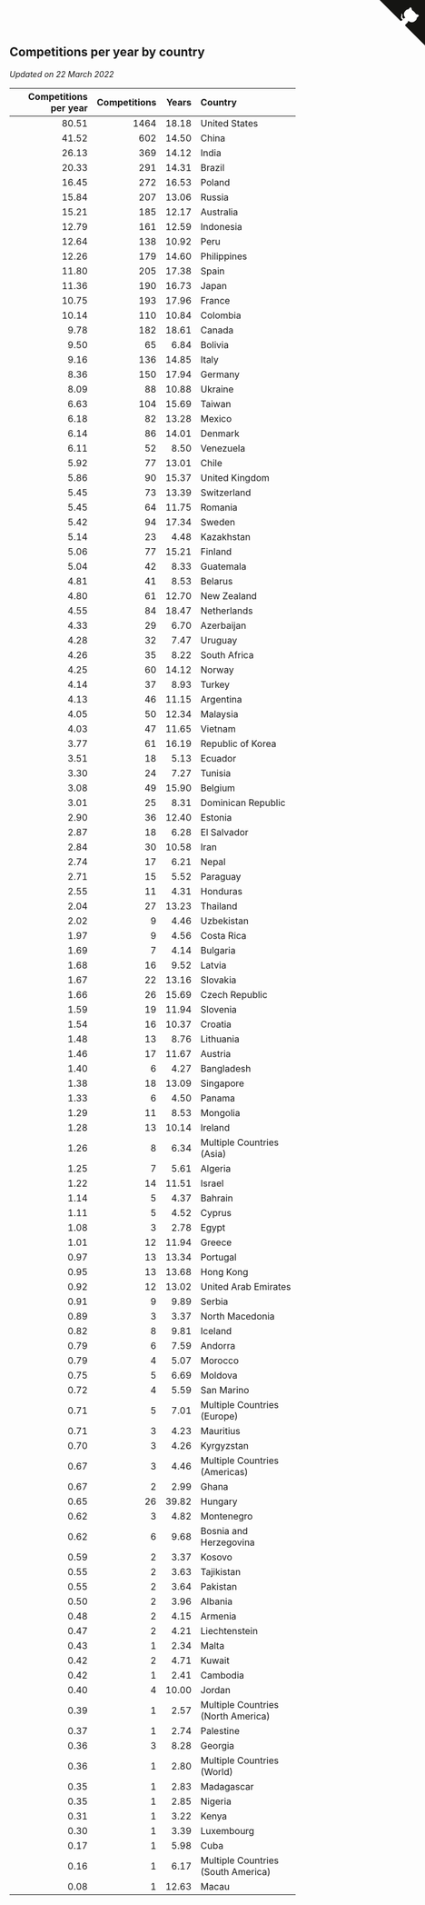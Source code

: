 ## Competitions per year by country

*Updated on 22 March 2022*

| Competitions per year | Competitions | Years | Country |
| ---: | ---: | ---: | :--- |
| 80.51 | 1464 | 18.18 | United States |
| 41.52 | 602 | 14.50 | China |
| 26.13 | 369 | 14.12 | India |
| 20.33 | 291 | 14.31 | Brazil |
| 16.45 | 272 | 16.53 | Poland |
| 15.84 | 207 | 13.06 | Russia |
| 15.21 | 185 | 12.17 | Australia |
| 12.79 | 161 | 12.59 | Indonesia |
| 12.64 | 138 | 10.92 | Peru |
| 12.26 | 179 | 14.60 | Philippines |
| 11.80 | 205 | 17.38 | Spain |
| 11.36 | 190 | 16.73 | Japan |
| 10.75 | 193 | 17.96 | France |
| 10.14 | 110 | 10.84 | Colombia |
| 9.78 | 182 | 18.61 | Canada |
| 9.50 | 65 | 6.84 | Bolivia |
| 9.16 | 136 | 14.85 | Italy |
| 8.36 | 150 | 17.94 | Germany |
| 8.09 | 88 | 10.88 | Ukraine |
| 6.63 | 104 | 15.69 | Taiwan |
| 6.18 | 82 | 13.28 | Mexico |
| 6.14 | 86 | 14.01 | Denmark |
| 6.11 | 52 | 8.50 | Venezuela |
| 5.92 | 77 | 13.01 | Chile |
| 5.86 | 90 | 15.37 | United Kingdom |
| 5.45 | 73 | 13.39 | Switzerland |
| 5.45 | 64 | 11.75 | Romania |
| 5.42 | 94 | 17.34 | Sweden |
| 5.14 | 23 | 4.48 | Kazakhstan |
| 5.06 | 77 | 15.21 | Finland |
| 5.04 | 42 | 8.33 | Guatemala |
| 4.81 | 41 | 8.53 | Belarus |
| 4.80 | 61 | 12.70 | New Zealand |
| 4.55 | 84 | 18.47 | Netherlands |
| 4.33 | 29 | 6.70 | Azerbaijan |
| 4.28 | 32 | 7.47 | Uruguay |
| 4.26 | 35 | 8.22 | South Africa |
| 4.25 | 60 | 14.12 | Norway |
| 4.14 | 37 | 8.93 | Turkey |
| 4.13 | 46 | 11.15 | Argentina |
| 4.05 | 50 | 12.34 | Malaysia |
| 4.03 | 47 | 11.65 | Vietnam |
| 3.77 | 61 | 16.19 | Republic of Korea |
| 3.51 | 18 | 5.13 | Ecuador |
| 3.30 | 24 | 7.27 | Tunisia |
| 3.08 | 49 | 15.90 | Belgium |
| 3.01 | 25 | 8.31 | Dominican Republic |
| 2.90 | 36 | 12.40 | Estonia |
| 2.87 | 18 | 6.28 | El Salvador |
| 2.84 | 30 | 10.58 | Iran |
| 2.74 | 17 | 6.21 | Nepal |
| 2.71 | 15 | 5.52 | Paraguay |
| 2.55 | 11 | 4.31 | Honduras |
| 2.04 | 27 | 13.23 | Thailand |
| 2.02 | 9 | 4.46 | Uzbekistan |
| 1.97 | 9 | 4.56 | Costa Rica |
| 1.69 | 7 | 4.14 | Bulgaria |
| 1.68 | 16 | 9.52 | Latvia |
| 1.67 | 22 | 13.16 | Slovakia |
| 1.66 | 26 | 15.69 | Czech Republic |
| 1.59 | 19 | 11.94 | Slovenia |
| 1.54 | 16 | 10.37 | Croatia |
| 1.48 | 13 | 8.76 | Lithuania |
| 1.46 | 17 | 11.67 | Austria |
| 1.40 | 6 | 4.27 | Bangladesh |
| 1.38 | 18 | 13.09 | Singapore |
| 1.33 | 6 | 4.50 | Panama |
| 1.29 | 11 | 8.53 | Mongolia |
| 1.28 | 13 | 10.14 | Ireland |
| 1.26 | 8 | 6.34 | Multiple Countries (Asia) |
| 1.25 | 7 | 5.61 | Algeria |
| 1.22 | 14 | 11.51 | Israel |
| 1.14 | 5 | 4.37 | Bahrain |
| 1.11 | 5 | 4.52 | Cyprus |
| 1.08 | 3 | 2.78 | Egypt |
| 1.01 | 12 | 11.94 | Greece |
| 0.97 | 13 | 13.34 | Portugal |
| 0.95 | 13 | 13.68 | Hong Kong |
| 0.92 | 12 | 13.02 | United Arab Emirates |
| 0.91 | 9 | 9.89 | Serbia |
| 0.89 | 3 | 3.37 | North Macedonia |
| 0.82 | 8 | 9.81 | Iceland |
| 0.79 | 6 | 7.59 | Andorra |
| 0.79 | 4 | 5.07 | Morocco |
| 0.75 | 5 | 6.69 | Moldova |
| 0.72 | 4 | 5.59 | San Marino |
| 0.71 | 5 | 7.01 | Multiple Countries (Europe) |
| 0.71 | 3 | 4.23 | Mauritius |
| 0.70 | 3 | 4.26 | Kyrgyzstan |
| 0.67 | 3 | 4.46 | Multiple Countries (Americas) |
| 0.67 | 2 | 2.99 | Ghana |
| 0.65 | 26 | 39.82 | Hungary |
| 0.62 | 3 | 4.82 | Montenegro |
| 0.62 | 6 | 9.68 | Bosnia and Herzegovina |
| 0.59 | 2 | 3.37 | Kosovo |
| 0.55 | 2 | 3.63 | Tajikistan |
| 0.55 | 2 | 3.64 | Pakistan |
| 0.50 | 2 | 3.96 | Albania |
| 0.48 | 2 | 4.15 | Armenia |
| 0.47 | 2 | 4.21 | Liechtenstein |
| 0.43 | 1 | 2.34 | Malta |
| 0.42 | 2 | 4.71 | Kuwait |
| 0.42 | 1 | 2.41 | Cambodia |
| 0.40 | 4 | 10.00 | Jordan |
| 0.39 | 1 | 2.57 | Multiple Countries (North America) |
| 0.37 | 1 | 2.74 | Palestine |
| 0.36 | 3 | 8.28 | Georgia |
| 0.36 | 1 | 2.80 | Multiple Countries (World) |
| 0.35 | 1 | 2.83 | Madagascar |
| 0.35 | 1 | 2.85 | Nigeria |
| 0.31 | 1 | 3.22 | Kenya |
| 0.30 | 1 | 3.39 | Luxembourg |
| 0.17 | 1 | 5.98 | Cuba |
| 0.16 | 1 | 6.17 | Multiple Countries (South America) |
| 0.08 | 1 | 12.63 | Macau |


<a href="https://github.com/jonatanklosko/wca_statistics" class="github-corner" aria-label="View source on Github"><svg width="80" height="80" viewBox="0 0 250 250" style="fill:#151513; color:#fff; position: absolute; top: 0; border: 0; right: 0;" aria-hidden="true"><path d="M0,0 L115,115 L130,115 L142,142 L250,250 L250,0 Z"></path><path d="M128.3,109.0 C113.8,99.7 119.0,89.6 119.0,89.6 C122.0,82.7 120.5,78.6 120.5,78.6 C119.2,72.0 123.4,76.3 123.4,76.3 C127.3,80.9 125.5,87.3 125.5,87.3 C122.9,97.6 130.6,101.9 134.4,103.2" fill="currentColor" style="transform-origin: 130px 106px;" class="octo-arm"></path><path d="M115.0,115.0 C114.9,115.1 118.7,116.5 119.8,115.4 L133.7,101.6 C136.9,99.2 139.9,98.4 142.2,98.6 C133.8,88.0 127.5,74.4 143.8,58.0 C148.5,53.4 154.0,51.2 159.7,51.0 C160.3,49.4 163.2,43.6 171.4,40.1 C171.4,40.1 176.1,42.5 178.8,56.2 C183.1,58.6 187.2,61.8 190.9,65.4 C194.5,69.0 197.7,73.2 200.1,77.6 C213.8,80.2 216.3,84.9 216.3,84.9 C212.7,93.1 206.9,96.0 205.4,96.6 C205.1,102.4 203.0,107.8 198.3,112.5 C181.9,128.9 168.3,122.5 157.7,114.1 C157.9,116.9 156.7,120.9 152.7,124.9 L141.0,136.5 C139.8,137.7 141.6,141.9 141.8,141.8 Z" fill="currentColor" class="octo-body"></path></svg></a><style>.github-corner:hover .octo-arm{animation:octocat-wave 560ms ease-in-out}@keyframes octocat-wave{0%,100%{transform:rotate(0)}20%,60%{transform:rotate(-25deg)}40%,80%{transform:rotate(10deg)}}@media (max-width:500px){.github-corner:hover .octo-arm{animation:none}.github-corner .octo-arm{animation:octocat-wave 560ms ease-in-out}}</style>
